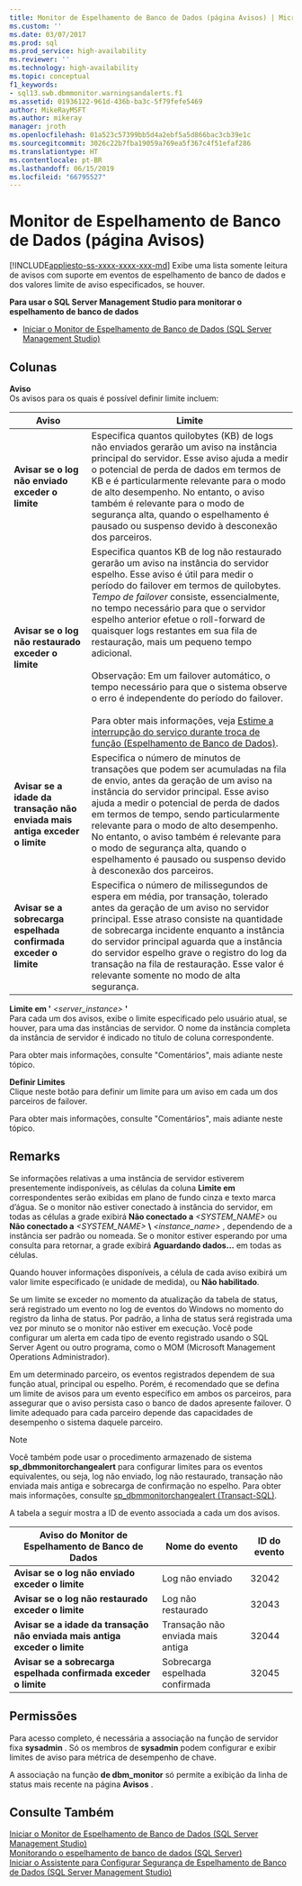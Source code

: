 ```yaml
---
title: Monitor de Espelhamento de Banco de Dados (página Avisos) | Microsoft Docs
ms.custom: ''
ms.date: 03/07/2017
ms.prod: sql
ms.prod_service: high-availability
ms.reviewer: ''
ms.technology: high-availability
ms.topic: conceptual
f1_keywords:
- sql13.swb.dbmmonitor.warningsandalerts.f1
ms.assetid: 01936122-961d-436b-ba3c-5f79fefe5469
author: MikeRayMSFT
ms.author: mikeray
manager: jroth
ms.openlocfilehash: 01a523c57399bb5d4a2ebf5a5d866bac3cb39e1c
ms.sourcegitcommit: 3026c22b7fba19059a769ea5f367c4f51efaf286
ms.translationtype: HT
ms.contentlocale: pt-BR
ms.lasthandoff: 06/15/2019
ms.locfileid: "66795527"
---
```

# <a name="database-mirroring-monitor-warnings-page"></a>Monitor de Espelhamento de Banco de Dados (página Avisos)
[!INCLUDE[appliesto-ss-xxxx-xxxx-xxx-md](../../includes/appliesto-ss-xxxx-xxxx-xxx-md.md)]
  Exibe uma lista somente leitura de avisos com suporte em eventos de espelhamento de banco de dados e dos valores limite de aviso especificados, se houver.  
  
 **Para usar o SQL Server Management Studio para monitorar o espelhamento de banco de dados**  
  
-   [Iniciar o Monitor de Espelhamento de Banco de Dados &#40;SQL Server Management Studio&#41;](../../database-engine/database-mirroring/start-database-mirroring-monitor-sql-server-management-studio.md)  
  
## <a name="columns"></a>Colunas  
 **Aviso**  
 Os avisos para os quais é possível definir limite incluem:  
  
|Aviso|Limite|  
|-------------|---------------|  
|**Avisar se o log não enviado exceder o limite**|Especifica quantos quilobytes (KB) de logs não enviados gerarão um aviso na instância principal do servidor. Esse aviso ajuda a medir o potencial de perda de dados em termos de KB e é particularmente relevante para o modo de alto desempenho. No entanto, o aviso também é relevante para o modo de segurança alta, quando o espelhamento é pausado ou suspenso devido à desconexão dos parceiros.|  
|**Avisar se o log não restaurado exceder o limite**|Especifica quantos KB de log não restaurado gerarão um aviso na instância do servidor espelho. Esse aviso é útil para medir o período do failover em termos de quilobytes. *Tempo de failover* consiste, essencialmente, no tempo necessário para que o servidor espelho anterior efetue o roll-forward de quaisquer logs restantes em sua fila de restauração, mais um pequeno tempo adicional.<br /><br /> Observação: Em um failover automático, o tempo necessário para que o sistema observe o erro é independente do período do failover.<br /><br /> Para obter mais informações, veja [Estime a interrupção do serviço durante troca de função &#40;Espelhamento de Banco de Dados&#41;](../../database-engine/database-mirroring/estimate-the-interruption-of-service-during-role-switching-database-mirroring.md).|  
|**Avisar se a idade da transação não enviada mais antiga exceder o limite**|Especifica o número de minutos de transações que podem ser acumuladas na fila de envio, antes da geração de um aviso na instância do servidor principal. Esse aviso ajuda a medir o potencial de perda de dados em termos de tempo, sendo particularmente relevante para o modo de alto desempenho. No entanto, o aviso também é relevante para o modo de segurança alta, quando o espelhamento é pausado ou suspenso devido à desconexão dos parceiros.|  
|**Avisar se a sobrecarga espelhada confirmada exceder o limite**|Especifica o número de milissegundos de espera em média, por transação, tolerado antes da geração de um aviso no servidor principal. Esse atraso consiste na quantidade de sobrecarga incidente enquanto a instância do servidor principal aguarda que a instância do servidor espelho grave o registro do log da transação na fila de restauração. Esse valor é relevante somente no modo de alta segurança.|  
  
 **Limite em '** _<server_instance>_ **'**  
 Para cada um dos avisos, exibe o limite especificado pelo usuário atual, se houver, para uma das instâncias de servidor. O nome da instância completa da instância de servidor é indicado no título de coluna correspondente.  
  
 Para obter mais informações, consulte "Comentários", mais adiante neste tópico.  
  
 **Definir Limites**  
 Clique neste botão para definir um limite para um aviso em cada um dos parceiros de failover.  
  
 Para obter mais informações, consulte "Comentários", mais adiante neste tópico.  
  
## <a name="remarks"></a>Remarks  
 Se informações relativas a uma instância de servidor estiverem presentemente indisponíveis, as células da coluna **Limite em** correspondentes serão exibidas em plano de fundo cinza e texto marca d’água. Se o monitor não estiver conectado à instância do servidor, em todas as células a grade exibirá **Não conectado a** _<SYSTEM_NAME>_ ou **Não conectado a** _<SYSTEM_NAME>_ **\\** _<instance_name>_ , dependendo de a instância ser padrão ou nomeada. Se o monitor estiver esperando por uma consulta para retornar, a grade exibirá **Aguardando dados…** em todas as células.  
  
 Quando houver informações disponíveis, a célula de cada aviso exibirá um valor limite especificado (e unidade de medida), ou **Não habilitado**.  
  
 Se um limite se exceder no momento da atualização da tabela de status, será registrado um evento no log de eventos do Windows no momento do registro da linha de status. Por padrão, a linha de status será registrada uma vez por minuto se o monitor não estiver em execução. Você pode configurar um alerta em cada tipo de evento registrado usando o SQL Server Agent ou outro programa, como o MOM (Microsoft Management Operations Administrador).  
  
 Em um determinado parceiro, os eventos registrados dependem de sua função atual, principal ou espelho. Porém, é recomendado que se defina um limite de avisos para um evento específico em ambos os parceiros, para assegurar que o aviso persista caso o banco de dados apresente failover. O limite adequado para cada parceiro depende das capacidades de desempenho o sistema daquele parceiro.  
  
> [!NOTE]  
>  Você também pode usar o procedimento armazenado de sistema **sp_dbmmonitorchangealert** para configurar limites para os eventos equivalentes, ou seja, log não enviado, log não restaurado, transação não enviada mais antiga e sobrecarga de confirmação no espelho. Para obter mais informações, consulte [sp_dbmmonitorchangealert &#40;Transact-SQL&#41;](../../relational-databases/system-stored-procedures/sp-dbmmonitorchangealert-transact-sql.md).  
  
 A tabela a seguir mostra a ID de evento associada a cada um dos avisos.  
  
|Aviso do Monitor de Espelhamento de Banco de Dados|Nome do evento|ID do evento|  
|----------------------------------------|----------------|--------------|  
|**Avisar se o log não enviado exceder o limite**|Log não enviado|32042|  
|**Avisar se o log não restaurado exceder o limite**|Log não restaurado|32043|  
|**Avisar se a idade da transação não enviada mais antiga exceder o limite**|Transação não enviada mais antiga|32044|  
|**Avisar se a sobrecarga espelhada confirmada exceder o limite**|Sobrecarga espelhada confirmada|32045|  
  
## <a name="permissions"></a>Permissões  
 Para acesso completo, é necessária a associação na função de servidor fixa **sysadmin** . Só os membros de **sysadmin** podem configurar e exibir limites de aviso para métrica de desempenho de chave.  
  
 A associação na função **de dbm_monitor** só permite a exibição da linha de status mais recente na página **Avisos** .  
  
## <a name="see-also"></a>Consulte Também  
 [Iniciar o Monitor de Espelhamento de Banco de Dados &#40;SQL Server Management Studio&#41;](../../database-engine/database-mirroring/start-database-mirroring-monitor-sql-server-management-studio.md)   
 [Monitorando o espelhamento de banco de dados &#40;SQL Server&#41;](../../database-engine/database-mirroring/monitoring-database-mirroring-sql-server.md)   
 [Iniciar o Assistente para Configurar Segurança de Espelhamento de Banco de Dados &#40;SQL Server Management Studio&#41;](../../database-engine/database-mirroring/start-the-configuring-database-mirroring-security-wizard.md)  
  
  
